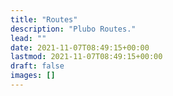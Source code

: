 ```yaml
---
title: "Routes"
description: "Plubo Routes."
lead: ""
date: 2021-11-07T08:49:15+00:00
lastmod: 2021-11-07T08:49:15+00:00
draft: false
images: []
---
```

